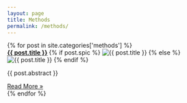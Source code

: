 ```yaml
---
layout: page
title: Methods
permalink: /methods/
---
```


<div class="wrapper">

<div class="mgrid">
	{% for post in site.categories['methods'] %}
		<div class="box">
			<strong>
				<a href="{{ post.url | prepend: site.url }}">{{ post.title }}</a>
			</strong>
			{% if post.spic %} 
			<img src="{{ post.spic | prepend: '/' | prepend: site.url }}" alt="{{ post.title }}" class="nv" />
			{% else %}
			<img src="{{ '/assets/images/site/cities/earth_default_reduced.jpg' | prepend: site.url }}" alt="{{ post.title }}" class="nv"/>
			{% endif %}
			<p class="post-abstract">{{ post.abstract }} </p>
			<a href="{{ post.url | prepend: site.url }}">Read More &raquo;</a>
		</div>
	{% endfor %}
</div>

</div>